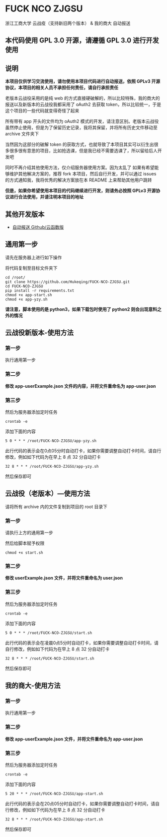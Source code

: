 # FUCK NCO ZJGSU

浙江工商大学 云战疫（支持新旧两个版本） & 我的商大 自动报送

## 本代码使用 GPL 3.0 开源，请遵循 GPL 3.0 进行开发使用

## 说明

**本项目仅供学习交流使用，请勿使用本项目代码进行自动报送，依照 GPLv3 开源协议，本项目的相关人员不承担任何责任，请自行承担责任**

老版本云战役采用的是纯 web 的方式直接硬破解的，所以比较特殊，我的商大的报送以及新版本的云战役我都采用了 oAuth2 去获取 token，所以比较统一，于是这个项目的一些代码就变得奇怪了起来

所有带有 app 开头的文件均为 oAuth2 模式的开发，请注意区别。老版本云战役虽然停止使用，但是为了保留历史记录，我将其保留，并将所有历史文件移动至 archive 文件夹下

当然因为这部分的破解 token 的获取方式，也就导致了本项目其实可以衍生出很多很多很有意思的项目，比如抢选课，但是我已经不需要选课了，所以留给后人开发吧

同时不再介绍其他使用方法，仅介绍服务器使用方案。因为太乱了 如果有希望能够维护其他解决方案的，推荐 fork 本项目，然后自行开发，并可以通过 issues 的方式通知我，我将优秀的解决方案放在本 README 上来帮助其他用户跳转

**但是，如果你希望使用本项目的代码继续进行开发，则请务必按照 GPLv3 开源协议进行合法使用，并请注明本项目的地址**

## 其他开发版本

 - [自动报送 Github/云函数版](https://github.com/yujianke100/AUTO-FUCK-NCO-ZJGSU)

## 通用第一步

请先在服务器上进行如下操作

将代码复制至目标文件夹下

```shell script
cd /root/
git clone https://github.com/Hukeqing/FUCK-NCO-ZJGSU.git
cd FUCK-NCO-ZJGSU
pip install -r requirements.txt
chmod +x app-start.sh
chmod +x app-yzy.sh
```
**请注意，脚本使用的是 python3，如果下载包时使用了 python2 则会出现意料之外的情况**

## 云战役新版本-使用方法

### 第一步

执行通用第一步

### 第二步

**修改 app-userExample.json 文件的内容，并将文件重命名为 app-user.json**

### 第三步
然后为服务器添加定时任务
```shell script
crontab -e
```

添加下面的内容
```shell script
5 0 * * * /root/FUCK-NCO-ZJGSU/app-yzy.sh
```
此行代码的表示会在0点05分时自动打卡，如果你需要调整自动打卡时间，请自行修改，例如如下代码为在早上 8 点 32 分自动打卡
```shell script
32 8 * * * /root/FUCK-NCO-ZJGSU/app-yzy.sh
```

然后保存即可

## 云战役（老版本）—使用方法

请将所有 archive 内的文件复制到项目的 root 目录下

### 第一步

请执行上方的通用第一步

然后给脚本赋予权限

```shell
chmod +x start.sh
```

### 第二步

**修改 userExample.json 文件，并将文件重命名为 user.json**

### 第三步
然后为服务器添加定时任务
```shell script
crontab -e
```

添加下面的内容
```shell script
5 0 * * * /root/FUCK-NCO-ZJGSU/start.sh
```
此行代码的表示会在凌晨0点5分时自动打卡，如果你需要调整自动打卡时间，请自行修改，例如如下代码为在早上 8 点 32 分自动打卡
```shell script
32 8 * * * /root/FUCK-NCO-ZJGSU/start.sh
```

然后保存即可

## 我的商大-使用方法

### 第一步

执行通用第一步

### 第二步

**修改 app-userExample.json 文件，并将文件重命名为 app-user.json**

### 第三步
然后为服务器添加定时任务
```shell script
crontab -e
```

添加下面的内容
```shell script
5 20 * * * /root/FUCK-NCO-ZJGSU/app-start.sh
```
此行代码的表示会在20点05分时自动打卡，如果你需要调整自动打卡时间，请自行修改，例如如下代码为在早上 8 点 32 分自动打卡
```shell script
32 8 * * * /root/FUCK-NCO-ZJGSU/app-start.sh
```

然后保存即可

